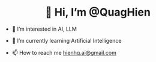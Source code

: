 <h1 align="center">👋 Hi, I’m @QuagHien</h1>

- 👀 I’m interested in AI, LLM
  
- 🌱 I’m currently learning Artificial Intelligence
  
- 📫 How to reach me hienhq.ai@gmail.com


<!---
QuagHien/QuagHien is a ✨ special ✨ repository because its `README.md` (this file) appears on your GitHub profile.
You can click the Preview link to take a look at your changes.
--->
